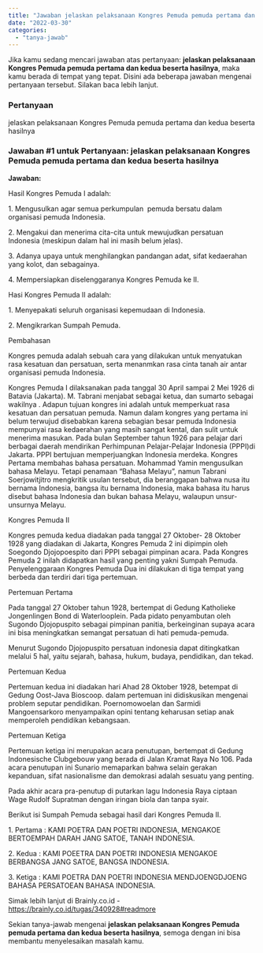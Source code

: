 ```yaml
---
title: "Jawaban jelaskan pelaksanaan Kongres Pemuda pemuda pertama dan kedua beserta hasilnya​"
date: "2022-03-30"
categories: 
  - "tanya-jawab"
---
```


Jika kamu sedang mencari jawaban atas pertanyaan: **jelaskan pelaksanaan Kongres Pemuda pemuda pertama dan kedua beserta hasilnya​**, maka kamu berada di tempat yang tepat. Disini ada beberapa jawaban mengenai pertanyaan tersebut. Silakan baca lebih lanjut.

### Pertanyaan

jelaskan pelaksanaan Kongres Pemuda pemuda pertama dan kedua beserta hasilnya​

### Jawaban #1 untuk Pertanyaan: jelaskan pelaksanaan Kongres Pemuda pemuda pertama dan kedua beserta hasilnya​

**Jawaban:**

Hasil Kongres Pemuda I adalah:

1\. Mengusulkan agar semua perkumpulan  pemuda bersatu dalam organisasi pemuda Indonesia.

2\. Mengakui dan menerima cita-cita untuk mewujudkan persatuan Indonesia (meskipun dalam hal ini masih belum jelas).

3\. Adanya upaya untuk menghilangkan pandangan adat, sifat kedaerahan yang kolot, dan sebagainya.

4\. Mempersiapkan diselenggaranya Kongres Pemuda ke II.

Hasi Kongres Pemuda II adalah:

1\. Menyepakati seluruh organisasi kepemudaan di Indonesia.

2\. Mengikrarkan Sumpah Pemuda.

Pembahasan

Kongres pemuda adalah sebuah cara yang dilakukan untuk menyatukan rasa kesatuan dan persatuan, serta menanmkan rasa cinta tanah air antar organisasi pemuda Indonesia.

Kongres Pemuda I dilaksanakan pada tanggal 30 April sampai 2 Mei 1926 di Batavia (Jakarta). M. Tabrani menjabat sebagai ketua, dan sumarto sebagai wakilnya . Adapun tujuan kongres ini adalah untuk memperkuat rasa kesatuan dan persatuan pemuda. Namun dalam kongres yang pertama ini belum terwujud disebabkan karena sebagian besar pemuda Indonesia mempunyai rasa kedaerahan yang masih sangat kental, dan sulit untuk menerima masukan. Pada bulan September tahun 1926 para pelajar dari berbagai daerah mendirikan Perhimpunan Pelajar-Pelajar Indonesia (PPPI)di Jakarta. PPPI bertujuan memperjuangkan Indonesia merdeka. Kongres Pertama membahas bahasa persatuan. Mohammad Yamin mengusulkan bahasa Melayu. Tetapi penamaan “Bahasa Melayu”, namun Tabrani Soerjowitjitro mengkritik usulan tersebut, dia beranggapan bahwa nusa itu bernama Indonesia, bangsa itu bernama Indonesia, maka bahasa itu harus disebut bahasa Indonesia dan bukan bahasa Melayu, walaupun unsur-unsurnya Melayu.

Kongres Pemuda II

Kongres pemuda kedua diadakan pada tanggal 27 Oktober- 28 Oktober 1928 yang diadakan di Jakarta, Kongres Pemuda 2 ini dipimpin oleh Soegondo Djojopoespito dari PPPI sebagai pimpinan acara. Pada Kongres Pemuda 2 inilah didapatkan hasil yang penting yakni Sumpah Pemuda. Penyelenggaraan Kongres Pemuda Dua ini dilakukan di tiga tempat yang berbeda dan terdiri dari tiga pertemuan.

Pertemuan Pertama

Pada tanggal 27 Oktober tahun 1928, bertempat di Gedung Katholieke Jongenlingen Bond di Waterlooplein. Pada pidato penyambutan oleh Sugondo Djojopuspito sebagai pimpinan panitia, berkeinginan supaya acara ini bisa meningkatkan semangat persatuan di hati pemuda-pemuda.

Menurut Sugondo Djojopuspito persatuan indonesia dapat ditingkatkan melalui 5 hal, yaitu sejarah, bahasa, hukum, budaya, pendidikan, dan tekad.

Pertemuan Kedua

Pertemuan kedua ini diadakan hari Ahad 28 Oktober 1928, betempat di Gedung Oost-Java Bioscoop. dalam pertemuan ini didiskusikan mengenai problem seputar pendidikan. Poernomowoelan dan Sarmidi Mangoensarkoro menyampaikan opini tentang keharusan setiap anak memperoleh pendidikan kebangsaan.

Pertemuan Ketiga

Pertemuan ketiga ini merupakan acara penutupan, bertempat di Gedung Indonesische Clubgebouw yang berada di Jalan Kramat Raya No 106. Pada acara penutupan ini Sunario memaparkan bahwa selain gerakan kepanduan, sifat nasionalisme dan demokrasi adalah sesuatu yang penting.

Pada akhir acara pra-penutup di putarkan lagu Indonesia Raya ciptaan Wage Rudolf Supratman dengan iringan biola dan tanpa syair.

Berikut isi Sumpah Pemuda sebagai hasil dari Kongres Pemuda II.

1\. Pertama : KAMI POETRA DAN POETRI INDONESIA, MENGAKOE BERTOEMPAH DARAH JANG SATOE, TANAH INDONESIA.

2\. Kedua : KAMI POEETRA DAN POETRI INDONESIA MENGAKOE BERBANGSA JANG SATOE, BANGSA INDONESIA.

3\. Ketiga : KAMI POETRA DAN POETRI INDONESIA MENDJOENGDJOENG BAHASA PERSATOEAN BAHASA INDONESIA.

Simak lebih lanjut di Brainly.co.id - https://brainly.co.id/tugas/340928#readmore

Sekian tanya-jawab mengenai **jelaskan pelaksanaan Kongres Pemuda pemuda pertama dan kedua beserta hasilnya​**, semoga dengan ini bisa membantu menyelesaikan masalah kamu.
